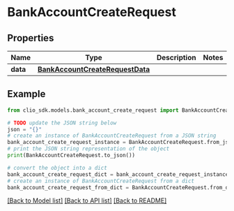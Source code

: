 # BankAccountCreateRequest


## Properties

Name | Type | Description | Notes
------------ | ------------- | ------------- | -------------
**data** | [**BankAccountCreateRequestData**](BankAccountCreateRequestData.md) |  | 

## Example

```python
from clio_sdk.models.bank_account_create_request import BankAccountCreateRequest

# TODO update the JSON string below
json = "{}"
# create an instance of BankAccountCreateRequest from a JSON string
bank_account_create_request_instance = BankAccountCreateRequest.from_json(json)
# print the JSON string representation of the object
print(BankAccountCreateRequest.to_json())

# convert the object into a dict
bank_account_create_request_dict = bank_account_create_request_instance.to_dict()
# create an instance of BankAccountCreateRequest from a dict
bank_account_create_request_from_dict = BankAccountCreateRequest.from_dict(bank_account_create_request_dict)
```
[[Back to Model list]](../README.md#documentation-for-models) [[Back to API list]](../README.md#documentation-for-api-endpoints) [[Back to README]](../README.md)


